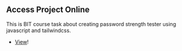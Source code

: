 ## Access Project Online

This is BIT course task about creating password strength tester using javascript and tailwindcss.

-   [View](https://gymmed.github.io/BIT-JS-Password-Tester/)!
